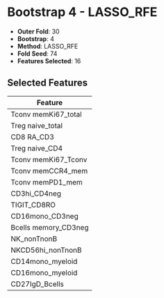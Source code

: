 # Bootstrap 4 - LASSO_RFE

- **Outer Fold**: 30
- **Bootstrap**: 4
- **Method**: LASSO_RFE
- **Fold Seed**: 74
- **Features Selected**: 16

## Selected Features

| Feature |
|---------|
| Tconv memKi67_total |
| Treg naive_total |
| CD8 RA_CD3 |
| Treg naive_CD4 |
| Tconv memKi67_Tconv |
| Tconv memCCR4_mem |
| Tconv memPD1_mem |
| CD3hi_CD4neg |
| TIGIT_CD8RO |
| CD16mono_CD3neg |
| Bcells memory_CD3neg |
| NK_nonTnonB |
| NKCD56hi_nonTnonB |
| CD14mono_myeloid |
| CD16mono_myeloid |
| CD27IgD_Bcells |
